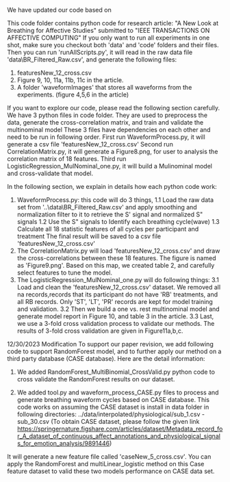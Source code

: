 We have updated our code based on 

This code folder contains python code for research article: "A New Look at Breathing for Affective Studies" submitted to "IEEE TRANSACTIONS ON AFFECTIVE COMPUTING"
If you only want to run all experiments in one shot, make sure you checkout both 'data' and 'code' folders and their files.
Then you can run 'runAllScripts.py', it will read in the raw data file 'data\BR_Filtered_Raw.csv', and generate the following files:
1. featuresNew_12_cross.csv
2. Figure 9, 10, 11a, 11b, 11c in the article.
3. A folder 'waveformImages' that stores all waveforms from the experiments. (figure 4,5,6 in the article)

If you want to explore our code, please read the following section carefully.
We have 3 python files in code folder. They are used to preprocess the data, generate the cross-correlation matrix, and train and validate the multinominal model
These 3 files have dependencies on each other and need to be run in following order.
First run WaveformProcess.py, it will generate a csv file 'featuresNew_12_cross.csv'
Second run CorrelationMatrix.py, it will generate a Figure8.png, for user to analysis the correlation matrix of 18 features.
Third run LogisticRegression_MulNominal_one.py, it will build a Mulinominal model and cross-validate that model.

In the following section, we explain in details how each python code work:
1. WaveformProcess.py: this code will do 3 things, 
1.1 Load the raw data set from '..\\data\\BR_Filtered_Raw.csv' and apply smoothing and normalization filter to it to retrieve the S' signal and normalized S" signals
1.2 Use the S" signals to Identify each breathing cycle(wave)
1.3 Calculate all 18 statistic features of all cycles per participant and treatment
The final result will be saved to a csv file 'featuresNew_12_cross.csv'
2. The CorrelationMatrix.py will load 'featuresNew_12_cross.csv' and draw the cross-correlations between these 18 features. The figure is named as 'Figure9.png'. Based on this map, we created table 2, and carefully select features to tune the model.
3. The LogisticRegression_MulNominal_one.py will do following things:
3.1 Load and clean the 'featuresNew_12_cross.csv' dataset. We removed all na records,records that its participant do not have 'RB' treatments,  and all RB records. Only 'ST', 'LT', 'PR' records are kept for model training and validation.
3.2 Then we build a one vs. rest multinominal model and generate model report in Figure 10, and table 3 in the article.
3.3 Last, we use a 3-fold cross validation process to validate our methods. The results of 3-fold cross validation are given in Figure11a,b,c.



12/30/2023 Modification
To support our paper revision, we add following code to support RandomForest model, and to further apply our method on a third party database (CASE database).
Here are the detail information:

1. We added RandomForest_MultiBinomial_CrossValid.py python code to cross validate the RandomForest results on our dataset.

2. We added tool.py and waveform_process_CASE.py files to process and generate breathing waveform cycles based on CASE database. This code works on assuming the CASE dataset is install in data folder in following directories: ../data/interpolated/physiological/sub_1.csv - sub_30.csv (To obtain CASE dataset, please follow the given link https://springernature.figshare.com/articles/dataset/Metadata_record_for_A_dataset_of_continuous_affect_annotations_and_physiological_signals_for_emotion_analysis/9891446)

It will generate a new feature file called 'caseNew_5_cross.csv'. You can apply the RandomForest and multiLinear_logistic method on this Case feature dataset to valid these two models performance on CASE data set.